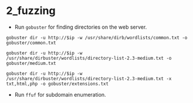 # 2_fuzzing

- Run `gobuster` for finding directories on the web server.

```shell
gobuster dir -u http://$ip -w /usr/share/dirb/wordlists/common.txt -o gobuster/common.txt
```

```shell
gobuster dir -u http://$ip -w /usr/share/dirbuster/wordlists/directory-list-2.3-medium.txt -o gobuster/medium.txt
```

```shell
gobuster dir -u http://$ip -w /usr/share/dirbuster/wordlists/directory-list-2.3-medium.txt -x txt,html,php -o gobuster/extensions.txt
```

- Run `ffuf` for subdomain enumeration. 
